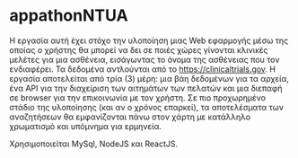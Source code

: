 # appathonNTUA

Η εργασία αυτή έχει στόχο την υλοποίηση μιας Web εφαρμογής μέσω της οποίας ο χρήστης θα μπορεί να δει σε ποιές χώρες γίνονται κλινικές μελέτες για μια ασθένεια, εισάγωντας το όνομα της ασθένειας που τον ενδιαφέρει. Τα δεδομένα αντλούνται από το https://clinicaltrials.gov. Η εργασία αποτελείται από τρία (3) μέρη: μια βάη δεδομένων για τα αρχεία, ένα API για την διαχείριση των αιτημάτων των πελατών και μια διεπαφή σε browser για την επικοινωνία με τον χρήστη. Σε πιο προχωρημένο στάδιο της υλοποίησης (και αν ο χρόνος επαρκεί), τα αποτελέσματα των αναζητήσεων θα εμφανίζονται πάνω στον χάρτη με κατάλληλο χρωματισμό και υπόμνημα για ερμηνεία. 


Χρησιμοποιείται MySql, NodeJS και ReactJS.
